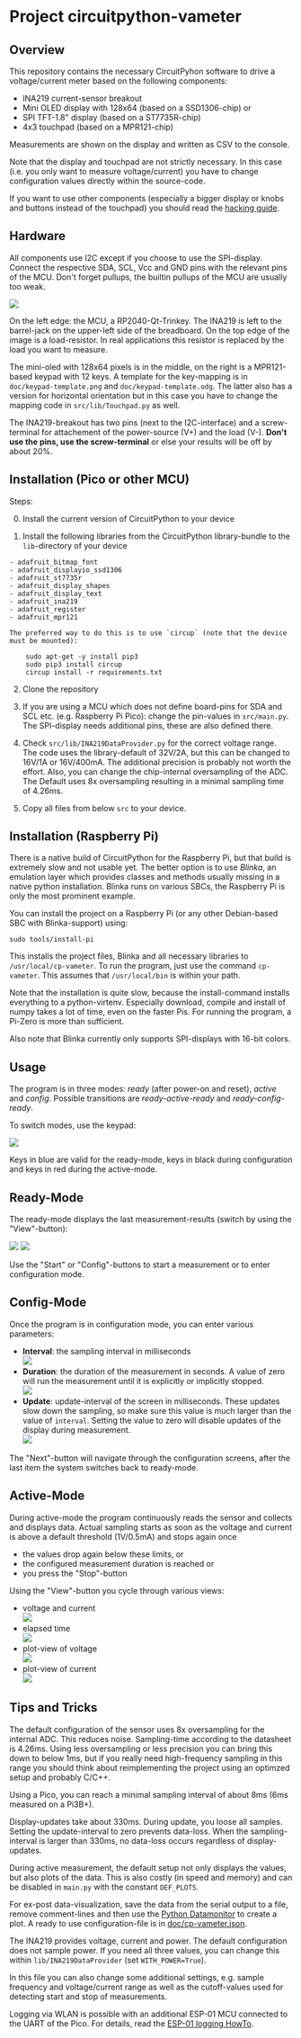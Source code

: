 Project circuitpython-vameter
=============================


Overview
--------

This repository contains the necessary CircuitPyhon software to drive a
voltage/current meter based on the following components:

  - INA219 current-sensor breakout
  - Mini OLED display with 128x64 (based on a SSD1306-chip) or
  - SPI TFT-1.8" display (based on a ST7735R-chip)
  - 4x3 touchpad (based on a MPR121-chip)

Measurements are shown on the display and written as CSV to the
console.

Note that the display and touchpad are not strictly necessary. In
this case (i.e. you only want to measure voltage/current)
you have to change configuration values directly within the source-code.

If you want to use other components (especially a bigger display or
knobs and buttons instead of the touchpad) you should read the
[hacking guide](doc/hacking.md).


Hardware
--------

All components use I2C except if you choose to use the SPI-display.
Connect the respective SDA, SCL, Vcc and GND
pins with the relevant pins of the MCU. Don't forget pullups, the builtin
pullups of the MCU are usually too weak.

![](doc/hardware.jpg)

On the left edge: the MCU, a RP2040-Qt-Trinkey. The INA219 is left to the
barrel-jack on the upper-left side of the breadboard. On the top edge
of the image is a load-resistor. In real applications this resistor is
replaced by the load you want to measure.

The mini-oled with 128x64 pixels is in the middle, on the right is a
MPR121-based keypad with 12 keys. A template for the key-mapping is in
`doc/keypad-template.png` and `doc/keypad-template.odg`.
The latter also has a version for horizontal orientation but in this case
you have to change the mapping code in `src/lib/Touchpad.py` as well.

The INA219-breakout has two pins (next to the I2C-interface) and a
screw-terminal for attachement of the power-source (V+) and the load (V-).
**Don't use the pins, use the screw-terminal** or else your results will
be off by about 20%.


Installation (Pico or other MCU)
--------------------------------

Steps:

  0. Install the current version of CircuitPython to your device

  1. Install the following libraries from the CircuitPython library-bundle to
     the `lib`-directory of your device

    - adafruit_bitmap_font
    - adafruit_displayio_ssd1306
    - adafruit_st7735r
    - adafruit_display_shapes
    - adafruit_display_text
    - adafruit_ina219
    - adafruit_register
    - adafruit_mpr121

    The preferred way to do this is to use `circup` (note that the device
    must be mounted):

        sudo apt-get -y install pip3
        sudo pip3 install circup
        circup install -r requirements.txt

  2. Clone the repository

  3. If you are using a MCU which does not define board-pins for SDA and
     SCL etc. (e.g. Raspberry Pi Pico): change the pin-values in `src/main.py`.
     The SPI-display needs additional pins, these are also defined there.

  4. Check `src/lib/INA219DataProvider.py` for the correct voltage range.
     The code uses the library-default of 32V/2A, but this can be changed
     to 16V/1A or 16V/400mA. The additional precision is probably not
     worth the effort. Also, you can change the chip-internal oversampling
     of the ADC. The Default uses 8x oversampling resulting in a minimal
     sampling time of 4.26ms.

  5. Copy all files from below `src` to your device.


Installation (Raspberry Pi)
---------------------------

There is a native build of CircuitPython for the Raspberry Pi, but that
build is extremely slow and not usable yet. The better option is to
use _Blinka_, an emulation layer which provides classes and methods usually
missing in a native python installation. Blinka runs on various SBCs,
the Raspberry Pi is only the most prominent example.

You can install the project on a Raspberry Pi (or any other Debian-based SBC
with Blinka-support) using:

    sudo tools/install-pi

This installs the project files, Blinka and all necessary libraries to
`/usr/local/cp-vameter`. To run the program, just use the command
`cp-vameter`. This assumes that `/usr/local/bin` is within your path.

Note that the installation is quite slow, because the install-command
installs everything to a python-virtenv. Especially download, compile
and install of numpy takes a lot of time, even on the faster Pis. For
running the program, a Pi-Zero is more than sufficient.

Also note that Blinka currently only supports SPI-displays with 16-bit
colors.

Usage
-----

The program is in three modes: _ready_ (after power-on and reset),
_active_ and _config_. Possible transitions are _ready-active-ready_ and
_ready-config-ready_.

To switch modes, use the keypad:

![](doc/keyboard-template.png)

Keys in blue are valid for the ready-mode, keys in black during configuration
and keys in red during the active-mode.


Ready-Mode
----------

The ready-mode displays the last measurement-results (switch by using the
"View"-button):

![](doc/result-view-v.png) ![](doc/result-view-a.png)

Use the "Start" or "Config"-buttons to start a measurement or to enter
configuration mode.


Config-Mode
-----------

Once the program is in configuration mode, you can enter various parameters:

  - **Interval**: the sampling interval in milliseconds  
    ![](doc/config-int-view.png)
  - **Duration**: the duration of the measurement in seconds. A value of zero
    will run the measurement until it is explicitly or implicitly stopped.  
    ![](doc/config-dur-view.png)
  - **Update**: update-interval of the screen in milliseconds. These updates
    slow down the sampling, so make sure this value is much larger than the
    value of `interval`. Setting the value to zero will disable
    updates of the display during measurement.  
    ![](doc/config-upd-view.png)

The "Next"-button will navigate through the configuration screens, after the
last item the system switches back to ready-mode.


Active-Mode
-----------

During active-mode the program continuously reads the sensor and collects
and displays data. Actual sampling starts as soon as the voltage and
current is above a default threshold (1V/0.5mA) and stops again once

  - the values drop again below these limits, or
  - the configured measurement duration is reached or
  - you press the "Stop"-button

Using the "View"-button you cycle through various views:

  - voltage and current  
    ![](doc/values-view.png)
  - elapsed time  
    ![](doc/elapsed-view.png)
  - plot-view of voltage  
    ![](doc/plot-view-v.png)
  - plot-view of current  
    ![](doc/plot-view-a.png)


Tips and Tricks
---------------

The default configuration of the sensor uses 8x oversampling for the
internal ADC. This reduces noise. Sampling-time according to the
datasheet is 4.26ms. Using less oversampling or less precision you
can bring this down to below 1ms, but if you really need high-frequency
sampling in this range you should think about reimplementing the project
using an optimzed setup and probably C/C++.

Using a Pico, you can reach a minimal sampling interval of about 8ms
(6ms measured on a Pi3B+).

Display-updates take about 330ms. During update, you loose all samples.
Setting the update-interval to zero prevents data-loss. When the
sampling-interval is larger than 330ms, no data-loss occurs regardless
of display-updates.

During active measurement, the default setup not only displays the
values, but also plots of the data. This is also costly (in speed
and memory) and can be disabled in `main.py` with the constant
`DEF_PLOTS`.

For ex-post data-visualization, save the data from the serial output
to a file, remove comment-lines and then use the
[Python Datamonitor](https://github.com/bablokb/py-datamon) to create
a plot. A ready to use configuration-file is in
[doc/cp-vameter.json](./cp-vameter.json).

The INA219 provides voltage, current and power. The default configuration
does not sample power. If you need all three values, you can change
this within `lib/INA219DataProvider` (set `WITH_POWER=True`).

In this file you can also change some additional settings, e.g. sample
frequency and voltage/current range as well as the cutoff-values used
for detecting start and stop of measurements.

Logging via WLAN is possible with an additional ESP-01 MCU connected
to the UART of the Pico. For details, read the
[ESP-01 logging HowTo](doc/esp01logger.md).
